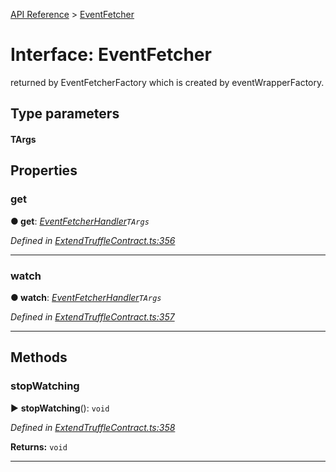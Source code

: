 [API Reference](../README.md) > [EventFetcher](../interfaces/EventFetcher.md)



# Interface: EventFetcher


returned by EventFetcherFactory <targs>which is created by eventWrapperFactory.</targs>

## Type parameters
#### TArgs 

## Properties
<a id="get"></a>

###  get

**●  get**:  *[EventFetcherHandler](../#EventFetcherHandler)`TArgs`* 

*Defined in [ExtendTruffleContract.ts:356](https://github.com/daostack/arc.js/blob/616f6e7/lib/ExtendTruffleContract.ts#L356)*





___

<a id="watch"></a>

###  watch

**●  watch**:  *[EventFetcherHandler](../#EventFetcherHandler)`TArgs`* 

*Defined in [ExtendTruffleContract.ts:357](https://github.com/daostack/arc.js/blob/616f6e7/lib/ExtendTruffleContract.ts#L357)*





___


## Methods
<a id="stopWatching"></a>

###  stopWatching

► **stopWatching**(): `void`



*Defined in [ExtendTruffleContract.ts:358](https://github.com/daostack/arc.js/blob/616f6e7/lib/ExtendTruffleContract.ts#L358)*





**Returns:** `void`





___


